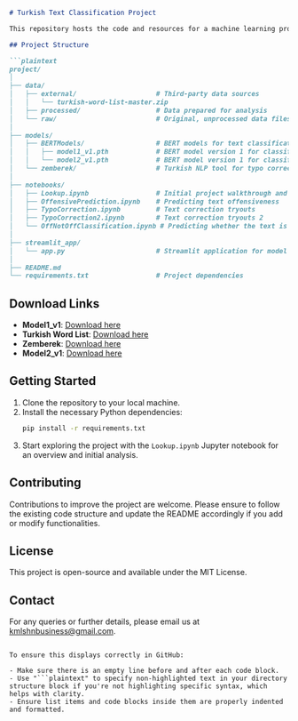 ```markdown
# Turkish Text Classification Project

This repository hosts the code and resources for a machine learning project aimed at classifying Turkish texts into categories: not offensive, sexist, racist, profanity, or insult. The classification is multi-labeled and utilizes a dataset of 80,000 hand-labeled rows of Turkish data.

## Project Structure

```plaintext
project/
│
├── data/
│   ├── external/                    # Third-party data sources
│   │   └── turkish-word-list-master.zip
│   ├── processed/                   # Data prepared for analysis
│   └── raw/                         # Original, unprocessed data files
│
├── models/
│   ├── BERTModels/                  # BERT models for text classification
│   │   ├── model1_v1.pth            # BERT model version 1 for classify offensive or not
│   │   └── model2_v1.pth            # BERT model version 1 for classify for profanity, insult, sexist, racist
│   └── zemberek/                    # Turkish NLP tool for typo correction
│
├── notebooks/
│   ├── Lookup.ipynb                 # Initial project walkthrough and setup
│   ├── OffensivePrediction.ipynb    # Predicting text offensiveness
│   ├── TypoCorrection.ipynb         # Text correction tryouts
│   ├── TypoCorrection2.ipynb        # Text correction tryouts 2
│   └── OffNotOffClassification.ipynb # Predicting whether the text is offensive or not
│
├── streamlit_app/
│   └── app.py                       # Streamlit application for model demonstration
│
├── README.md
└── requirements.txt                 # Project dependencies
```

## Download Links

- **Model1_v1**: [Download here](https://drive.google.com/file/d/1rDB-s9XewTmesH5C6wmrdd2Wff7CcO0F/view?usp=sharing)
- **Turkish Word List**: [Download here](https://drive.google.com/file/d/1LNJVF3Dbky3X6VymeLorhM_bHnjAgvvj/view?usp=sharing)
- **Zemberek**: [Download here](https://drive.google.com/file/d/18GPMUXwpBJx2GeyN1ZT7DNc6pbUSB0mL/view?usp=sharing)
- **Model2_v1**: [Download here](https://drive.google.com/file/d/15u5M9V4e8Jplpi2f5rklsYx_FwkWNJAY/view?usp=sharing)

## Getting Started

1. Clone the repository to your local machine.
2. Install the necessary Python dependencies:
   ```bash
   pip install -r requirements.txt
   ```
3. Start exploring the project with the `Lookup.ipynb` Jupyter notebook for an overview and initial analysis.

## Contributing

Contributions to improve the project are welcome. Please ensure to follow the existing code structure and update the README accordingly if you add or modify functionalities.

## License

This project is open-source and available under the MIT License.

## Contact

For any queries or further details, please email us at kmlshnbusiness@gmail.com.
```

To ensure this displays correctly in GitHub:

- Make sure there is an empty line before and after each code block.
- Use "```plaintext" to specify non-highlighted text in your directory structure block if you're not highlighting specific syntax, which helps with clarity.
- Ensure list items and code blocks inside them are properly indented and formatted.
